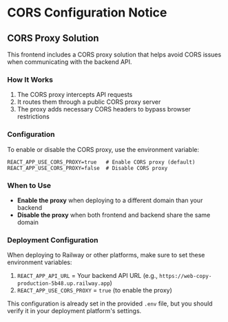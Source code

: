 # CORS Configuration Notice

## CORS Proxy Solution

This frontend includes a CORS proxy solution that helps avoid CORS issues when communicating with the backend API. 

### How It Works

1. The CORS proxy intercepts API requests
2. It routes them through a public CORS proxy server
3. The proxy adds necessary CORS headers to bypass browser restrictions

### Configuration

To enable or disable the CORS proxy, use the environment variable:

```
REACT_APP_USE_CORS_PROXY=true   # Enable CORS proxy (default)
REACT_APP_USE_CORS_PROXY=false  # Disable CORS proxy
```

### When to Use

- **Enable the proxy** when deploying to a different domain than your backend
- **Disable the proxy** when both frontend and backend share the same domain

### Deployment Configuration

When deploying to Railway or other platforms, make sure to set these environment variables:

1. `REACT_APP_API_URL` = Your backend API URL (e.g., `https://web-copy-production-5b48.up.railway.app`)
2. `REACT_APP_USE_CORS_PROXY` = `true` (to enable the proxy)

This configuration is already set in the provided `.env` file, but you should verify it in your deployment platform's settings.